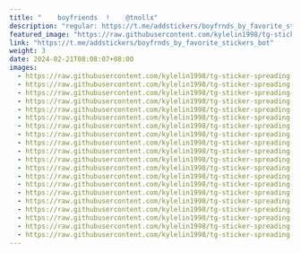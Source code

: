 ```yaml
---
title: "‌‌ ‌ ‌ ‌ ‌boyfriends  !  ‌ ‌ ‌@tnollx"
description: "regular: https://t.me/addstickers/boyfrnds_by_favorite_stickers_bot"
featured_image: "https://raw.githubusercontent.com/kylelin1998/tg-sticker-spreading-worldwide-images/main/img/24d2fef6-05cb-4082-aa82-ae0c8a5c7719.jpg"
link: "https://t.me/addstickers/boyfrnds_by_favorite_stickers_bot"
weight: 3
date: 2024-02-21T08:08:07+08:00
images:
  - https://raw.githubusercontent.com/kylelin1998/tg-sticker-spreading-worldwide-images/main/img/24d2fef6-05cb-4082-aa82-ae0c8a5c7719.jpg
  - https://raw.githubusercontent.com/kylelin1998/tg-sticker-spreading-worldwide-images/main/img/2aa88fd7-830e-47e5-a1e1-0fb0d5602c8e.jpg
  - https://raw.githubusercontent.com/kylelin1998/tg-sticker-spreading-worldwide-images/main/img/21682685-2955-4b9b-bb48-d3ed18fac560.jpg
  - https://raw.githubusercontent.com/kylelin1998/tg-sticker-spreading-worldwide-images/main/img/d77cd4b2-dc97-4ab9-b773-8c04813f286e.jpg
  - https://raw.githubusercontent.com/kylelin1998/tg-sticker-spreading-worldwide-images/main/img/0d8d675b-af37-449a-9cff-40dfcdaa29f4.jpg
  - https://raw.githubusercontent.com/kylelin1998/tg-sticker-spreading-worldwide-images/main/img/1b8cd46e-86c7-448a-bdd8-2fe9fa7af727.jpg
  - https://raw.githubusercontent.com/kylelin1998/tg-sticker-spreading-worldwide-images/main/img/5ddab813-5359-4e27-8016-9ff457d880d5.jpg
  - https://raw.githubusercontent.com/kylelin1998/tg-sticker-spreading-worldwide-images/main/img/b5bed1d8-3597-41d9-94d1-989e9454034e.jpg
  - https://raw.githubusercontent.com/kylelin1998/tg-sticker-spreading-worldwide-images/main/img/d2ea6ea3-80cb-4048-b373-e893d54c20e7.jpg
  - https://raw.githubusercontent.com/kylelin1998/tg-sticker-spreading-worldwide-images/main/img/0a7ccb1a-c0a0-4304-9702-1e265dbdfd12.jpg
  - https://raw.githubusercontent.com/kylelin1998/tg-sticker-spreading-worldwide-images/main/img/8d5c3516-4215-4e09-aad8-b869f35b9d29.jpg
  - https://raw.githubusercontent.com/kylelin1998/tg-sticker-spreading-worldwide-images/main/img/3735e72d-6fa4-4f7f-a897-b0c31822d197.jpg
  - https://raw.githubusercontent.com/kylelin1998/tg-sticker-spreading-worldwide-images/main/img/f6b433d9-d0ed-459b-99cb-3a48554447a0.jpg
  - https://raw.githubusercontent.com/kylelin1998/tg-sticker-spreading-worldwide-images/main/img/e70d385e-47b0-41ce-927c-c303b6dc45dc.jpg
  - https://raw.githubusercontent.com/kylelin1998/tg-sticker-spreading-worldwide-images/main/img/2e50a4bb-7f80-46f9-9991-0dce3b5c1334.jpg
  - https://raw.githubusercontent.com/kylelin1998/tg-sticker-spreading-worldwide-images/main/img/89465099-efc7-4684-a531-137ade135cbb.jpg
  - https://raw.githubusercontent.com/kylelin1998/tg-sticker-spreading-worldwide-images/main/img/9f635f8d-b4e6-4beb-93a7-fdcf2d6cdadb.jpg
  - https://raw.githubusercontent.com/kylelin1998/tg-sticker-spreading-worldwide-images/main/img/bd26ef2f-7f77-4b12-8b1c-2b41930cf088.jpg
  - https://raw.githubusercontent.com/kylelin1998/tg-sticker-spreading-worldwide-images/main/img/16c95c70-0214-4c18-99bc-f7efc7e25a20.jpg
  - https://raw.githubusercontent.com/kylelin1998/tg-sticker-spreading-worldwide-images/main/img/535c7099-803d-42b9-8c24-2e8c6a27539c.jpg
---
```

